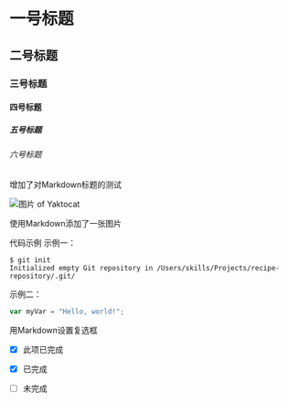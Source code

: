 # 一号标题
## 二号标题
### 三号标题
#### 四号标题
##### 五号标题
###### 六号标题




增加了对Markdown标题的测试

![图片 of Yaktocat](https://octodex.github.com/images/yaktocat.png)

使用Markdown添加了一张图片

代码示例
示例一：
```
$ git init
Initialized empty Git repository in /Users/skills/Projects/recipe-repository/.git/
```

示例二：
```javascript
var myVar = "Hello, world!";
```

用Markdown设置复选框
- [x] 此项已完成
- [x] 已完成
- [ ] 未完成




